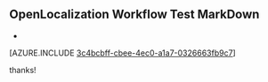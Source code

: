 ## OpenLocalization Workflow Test MarkDown
* 

[AZURE.INCLUDE [3c4bcbff-cbee-4ec0-a1a7-0326663fb9c7](calleeMd1.md)]

 
thanks!